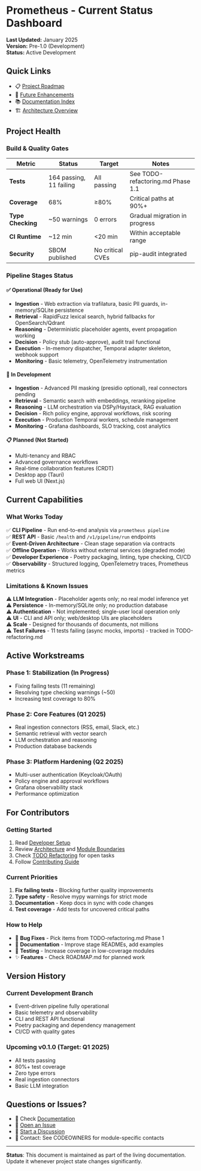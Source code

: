# Prometheus - Current Status Dashboard

**Last Updated:** January 2025  
**Version:** Pre-1.0 (Development)  
**Status:** Active Development

## Quick Links
- 📋 [Project Roadmap](docs/ROADMAP.md)
- 🎯 [Future Enhancements](FUTURE_ENHANCEMENTS.md)
- 📚 [Documentation Index](docs/README.md)
- 🏗️ [Architecture Overview](docs/architecture.md)

## Project Health

### Build & Quality Gates
| Metric | Status | Target | Notes |
|--------|--------|--------|-------|
| **Tests** | 164 passing, 11 failing | All passing | See TODO-refactoring.md Phase 1.1 |
| **Coverage** | 68% | ≥80% | Critical paths at 90%+ |
| **Type Checking** | ~50 warnings | 0 errors | Gradual migration in progress |
| **CI Runtime** | ~12 min | <20 min | Within acceptable range |
| **Security** | SBOM published | No critical CVEs | pip-audit integrated |

### Pipeline Stages Status

#### ✅ Operational (Ready for Use)
- **Ingestion** - Web extraction via trafilatura, basic PII guards, in-memory/SQLite persistence
- **Retrieval** - RapidFuzz lexical search, hybrid fallbacks for OpenSearch/Qdrant
- **Reasoning** - Deterministic placeholder agents, event propagation working
- **Decision** - Policy stub (auto-approve), audit trail functional
- **Execution** - In-memory dispatcher, Temporal adapter skeleton, webhook support
- **Monitoring** - Basic telemetry, OpenTelemetry instrumentation

#### 🚧 In Development
- **Ingestion** - Advanced PII masking (presidio optional), real connectors pending
- **Retrieval** - Semantic search with embeddings, reranking pipeline
- **Reasoning** - LLM orchestration via DSPy/Haystack, RAG evaluation
- **Decision** - Rich policy engine, approval workflows, risk scoring
- **Execution** - Production Temporal workers, schedule management
- **Monitoring** - Grafana dashboards, SLO tracking, cost analytics

#### 📋 Planned (Not Started)
- Multi-tenancy and RBAC
- Advanced governance workflows
- Real-time collaboration features (CRDT)
- Desktop app (Tauri)
- Full web UI (Next.js)

## Current Capabilities

### What Works Today
✅ **CLI Pipeline** - Run end-to-end analysis via `prometheus pipeline`  
✅ **REST API** - Basic `/health` and `/v1/pipeline/run` endpoints  
✅ **Event-Driven Architecture** - Clean stage separation via contracts  
✅ **Offline Operation** - Works without external services (degraded mode)  
✅ **Developer Experience** - Poetry packaging, linting, type checking, CI/CD  
✅ **Observability** - Structured logging, OpenTelemetry traces, Prometheus metrics

### Limitations & Known Issues
⚠️ **LLM Integration** - Placeholder agents only; no real model inference yet  
⚠️ **Persistence** - In-memory/SQLite only; no production database  
⚠️ **Authentication** - Not implemented; single-user local operation only  
⚠️ **UI** - CLI and API only; web/desktop UIs are placeholders  
⚠️ **Scale** - Designed for thousands of documents, not millions  
⚠️ **Test Failures** - 11 tests failing (async mocks, imports) - tracked in TODO-refactoring.md

## Active Workstreams

### Phase 1: Stabilization (In Progress)
- Fixing failing tests (11 remaining)
- Resolving type checking warnings (~50)
- Increasing test coverage to 80%

### Phase 2: Core Features (Q1 2025)
- Real ingestion connectors (RSS, email, Slack, etc.)
- Semantic retrieval with vector search
- LLM orchestration and reasoning
- Production database backends

### Phase 3: Platform Hardening (Q2 2025)
- Multi-user authentication (Keycloak/OAuth)
- Policy engine and approval workflows
- Grafana observability stack
- Performance optimization

## For Contributors

### Getting Started
1. Read [Developer Setup](README-dev-setup.md)
2. Review [Architecture](docs/architecture.md) and [Module Boundaries](docs/module-boundaries.md)
3. Check [TODO Refactoring](TODO-refactoring.md) for open tasks
4. Follow [Contributing Guide](docs/CONTRIBUTING.md)

### Current Priorities
1. **Fix failing tests** - Blocking further quality improvements
2. **Type safety** - Resolve mypy warnings for strict mode
3. **Documentation** - Keep docs in sync with code changes
4. **Test coverage** - Add tests for uncovered critical paths

### How to Help
- 🐛 **Bug Fixes** - Pick items from TODO-refactoring.md Phase 1
- 📝 **Documentation** - Improve stage READMEs, add examples
- 🧪 **Testing** - Increase coverage in low-coverage modules
- ✨ **Features** - Check ROADMAP.md for planned work

## Version History

### Current Development Branch
- Event-driven pipeline fully operational
- Basic telemetry and observability
- CLI and REST API functional
- Poetry packaging and dependency management
- CI/CD with quality gates

### Upcoming v0.1.0 (Target: Q1 2025)
- All tests passing
- 80%+ test coverage
- Zero type errors
- Real ingestion connectors
- Basic LLM integration

## Questions or Issues?

- 📖 Check [Documentation](docs/README.md)
- 🐛 [Open an Issue](https://github.com/IAmJonoBo/Prometheus/issues)
- 💬 [Start a Discussion](https://github.com/IAmJonoBo/Prometheus/discussions)
- 📧 Contact: See CODEOWNERS for module-specific contacts

---

**Status**: This document is maintained as part of the living documentation. Update it whenever project state changes significantly.
